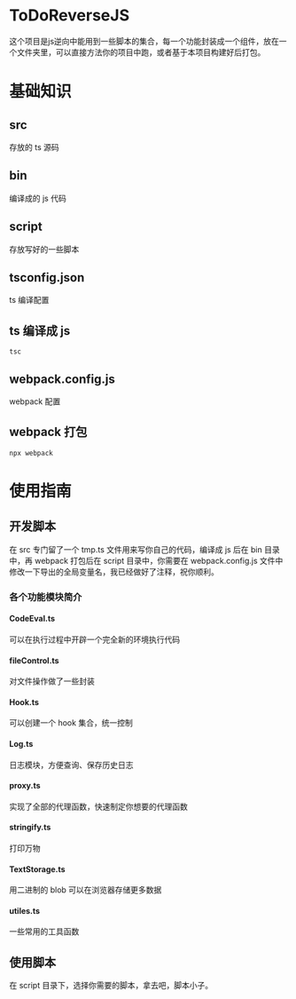 # ToDoReverseJS
这个项目是js逆向中能用到一些脚本的集合，每一个功能封装成一个组件，放在一个文件夹里，可以直接方法你的项目中跑，或者基于本项目构建好后打包。

# 基础知识
## src
存放的 ts 源码
## bin
编译成的 js 代码
## script
存放写好的一些脚本
## tsconfig.json
ts 编译配置
## ts 编译成 js
```shell
tsc
```
## webpack.config.js
webpack 配置
## webpack 打包
```shell
npx webpack
```

# 使用指南
## 开发脚本
在 src 专门留了一个 tmp.ts 文件用来写你自己的代码，编译成 js 后在 bin 目录中，再 webpack 打包后在 script 目录中，你需要在 webpack.config.js 文件中修改一下导出的全局变量名，我已经做好了注释，祝你顺利。

### 各个功能模块简介
#### CodeEval.ts
可以在执行过程中开辟一个完全新的环境执行代码
#### fileControl.ts
对文件操作做了一些封装
#### Hook.ts
可以创建一个 hook 集合，统一控制
#### Log.ts
日志模块，方便查询、保存历史日志
#### proxy.ts
实现了全部的代理函数，快速制定你想要的代理函数
#### stringify.ts
打印万物
#### TextStorage.ts
用二进制的 blob 可以在浏览器存储更多数据
#### utiles.ts
一些常用的工具函数
#### 

## 使用脚本
在 script 目录下，选择你需要的脚本，拿去吧，脚本小子。